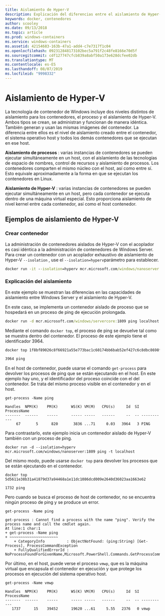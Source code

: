 ```yaml
---
title: Aislamiento de Hyper-V
description: Explicación del diferencias entre el aislamiento de Hyper-V y los contenedores aislados del proceso.
keywords: docker, contenedores
author: scooley
ms.date: 09/13/2018
ms.topic: article
ms.prod: windows-containers
ms.service: windows-containers
ms.assetid: 42154683-163b-47a1-add4-c7e7317f1c04
ms.openlocfilehash: 092312848173102bec5a791f2c48fe8166e70d5f
ms.sourcegitcommit: cdf127747cfcb839a8abf50a173e628dcfee02db
ms.translationtype: MT
ms.contentlocale: es-ES
ms.lasthandoff: 08/07/2019
ms.locfileid: "9998332"
---
```

# <a name="hyper-v-isolation"></a>Aislamiento de Hyper-V

La tecnología de contenedor de Windows incluye dos niveles distintos de aislamiento para los contenedores, el proceso y el aislamiento de Hyper-V. Ambos tipos se crean, se administran y funcionan de manera idéntica. También generan y usan las mismas imágenes del contenedor. La diferencia entre ellos es el nivel de aislamiento creado entre el contenedor, el sistema operativo host y todos los demás contenedores que se ejecutan en ese host.

**Aislamiento de procesos** : varias instancias de contenedores se pueden ejecutar simultáneamente en un host, con el aislamiento de las tecnologías de espacio de nombres, control de recursos y aislamiento de procesos.  Los contenedores comparten el mismo núcleo con el host, así como entre sí.  Esto equivale aproximadamente a la forma en que se ejecutan los contenedores en Linux.

**Aislamiento de Hyper-V** : varias instancias de contenedores se pueden ejecutar simultáneamente en un host, pero cada contenedor se ejecuta dentro de una máquina virtual especial. Esto proporciona aislamiento de nivel kernel entre cada contenedor, así como el host contenedor.

## <a name="hyper-v-isolation-examples"></a>Ejemplos de aislamiento de Hyper-V

### <a name="create-container"></a>Crear contenedor

La administración de contenedores aislados de Hyper-V con el acoplador es casi idéntica a la administración de contenedores de Windows Server. Para crear un contenedor con un acoplador exhaustivo de aislamiento de Hyper-V `--isolation` , use el `--isolation=hyperv`parámetro para establecer.

``` cmd
docker run -it --isolation=hyperv mcr.microsoft.com/windows/nanoserver:1809 cmd
```

### <a name="isolation-explanation"></a>Explicación del aislamiento

En este ejemplo se muestran las diferencias en las capacidades de aislamiento entre Windows Server y el aislamiento de Hyper-V.

En este caso, se implementa un contenedor aislado de proceso que se hospedará en un proceso de ping de ejecución prolongada.

``` cmd
docker run -d mcr.microsoft.com/windows/servercore:1809 ping localhost -t
```

Mediante el comando `docker top`, el proceso de ping se devuelve tal como se muestra dentro del contenedor. El proceso de este ejemplo tiene el identificador 3964.

``` cmd
docker top 1f8bf89026c8f66921a55e773bac1c60174bb6bab52ef427c6c8dbc8698f9d7a

3964 ping
```

En el host de contenedor, puede usarse el comando `get-process` para devolver los procesos de ping que se están ejecutando en el host. En este ejemplo hay uno, y el identificador del proceso coincide con el del contenedor. Se trata del mismo proceso visible en el contenedor y en el host.

```
get-process -Name ping

Handles  NPM(K)    PM(K)      WS(K) VM(M)   CPU(s)     Id  SI ProcessName
-------  ------    -----      ----- -----   ------     --  -- -----------
     67       5      820       3836 ...71     0.03   3964   3 PING
```

Para contrastarlo, este ejemplo inicia un contenedor aislado de Hyper-V también con un proceso de ping.

```
docker run -d --isolation=hyperv mcr.microsoft.com/windows/nanoserver:1809 ping -t localhost
```

Del mismo modo, puede usarse `docker top` para devolver los procesos que se están ejecutando en el contenedor.

```
docker top 5d5611e38b31a41879d37a94468a1e11dc1086dcd009e2640d36023aa1663e62

1732 ping
```

Pero cuando se busca el proceso de host de contenedor, no se encuentra ningún proceso de ping y se produce un error.

```
get-process -Name ping

get-process : Cannot find a process with the name "ping". Verify the process name and call the cmdlet again.
At line:1 char:1
+ get-process -Name ping
+ ~~~~~~~~~~~~~~~~~~~~~~
    + CategoryInfo          : ObjectNotFound: (ping:String) [Get-Process], ProcessCommandException
    + FullyQualifiedErrorId : NoProcessFoundForGivenName,Microsoft.PowerShell.Commands.GetProcessCommand
```

Por último, en el host, puede verse el proceso `vmwp`, que es la máquina virtual que encapsula el contenedor en ejecución y que protege los procesos en ejecución del sistema operativo host.

```
get-process -Name vmwp

Handles  NPM(K)    PM(K)      WS(K) VM(M)   CPU(s)     Id  SI ProcessName
-------  ------    -----      ----- -----   ------     --  -- -----------
   1737      15    39452      19620 ...61     5.55   2376   0 vmwp
```

